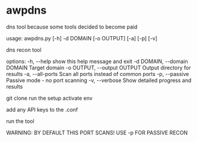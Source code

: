 # awpdns
dns tool because some tools decided to become paid

usage: awpdns.py [-h] -d DOMAIN [-o OUTPUT] [-a] [-p] [-v]

dns recon tool

options:
  -h, --help            show this help message and exit
  -d DOMAIN, --domain DOMAIN
                        Target domain
  -o OUTPUT, --output OUTPUT
                        Output directory for results
  -a, --all-ports       Scan all ports instead of common ports
  -p, --passive         Passive mode - no port scanning
  -v, --verbose         Show detailed progress and results


git clone
run the setup
activate env

add any API keys to the .conf

run the tool

WARNING: BY DEFAULT THIS PORT SCANS! USE -p FOR PASSIVE RECON
